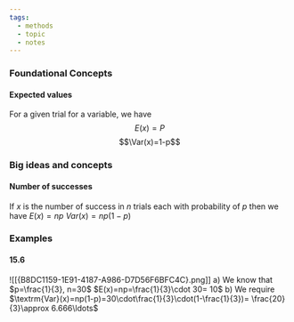 ```yaml
---
tags:
  - methods
  - topic
  - notes
---
```




### Foundational Concepts
#### Expected values
For a given trial for a variable, we have 
$$E(x)=P$$
$$\Var(x)=1-p$$

### Big ideas and concepts
#### Number of successes
If $x$ is the number of success in $n$ trials each with probability of $p$ then we have 
$E(x)=np$
$Var(x)=np(1-p)$
### Examples
#### 15.6
![[{B8DC1159-1E91-4187-A986-D7D56F6BFC4C}.png]]
a) We know that $p=\frac{1}{3}, n=30$ 
$E(x)=np=\frac{1}{3}\cdot 30= 10$
b) We require $\textrm{Var}(x)=np(1-p)=30\cdot\frac{1}{3}\cdot(1-\frac{1}{3})= \frac{20}{3}\approx 6.666\ldots$ 



